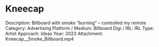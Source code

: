 # Kneecap

Description: Billboard with smoke “burning” – controlled my remote
Category: Advertising
Platform / Medium: Billboard
Digi / IRL: IRL
Type: Artist
Approach: Ideas
Year: 2023
Attachment: Kneecap__Smoke_Billboard.mp4